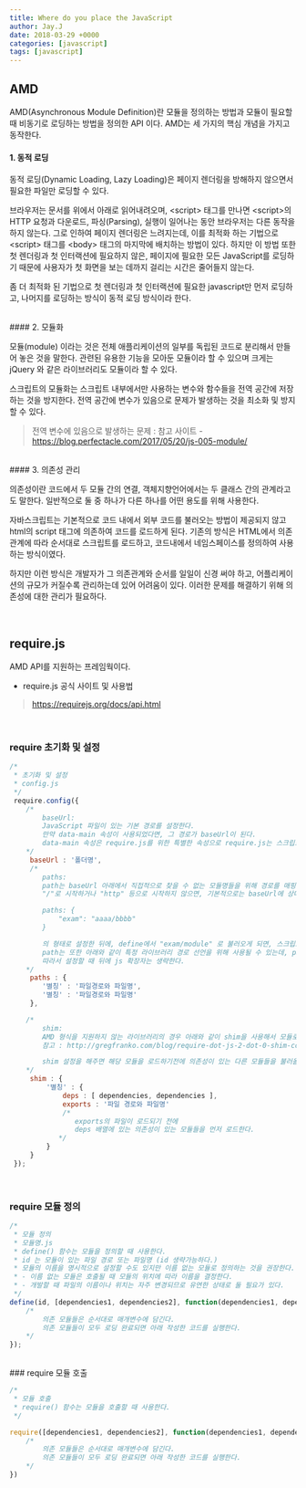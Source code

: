 ```yaml
---
title: Where do you place the JavaScript
author: Jay.J
date: 2018-03-29 +0000
categories: [javascript]
tags: [javascript]
---
```


## AMD

AMD(Asynchronous Module Definition)란 모듈을 정의하는 방법과 모듈이 필요할 때 비동기로 로딩하는 방법을 정의한 API 이다.
AMD는 세 가지의 핵심 개념을 가지고 동작한다.
<br>
#### 1. 동적 로딩

동적 로딩(Dynamic Loading, Lazy Loading)은 페이지 렌더링을 방해하지 않으면서 필요한 파일만 로딩할 수 있다.

브라우저는 문서를 위에서 아래로 읽어내려오며, \<script\> 태그를 만나면 \<script\>의 HTTP 요청과 다운로드, 파싱(Parsing), 실행이 일어나는 동안 브라우저는 다른 동작을 하지 않는다.
그로 인하여 페이지 렌더링은 느려지는데, 이를 최적화 하는 기법으로 \<script\> 태그를 \<body\> 태그의 마지막에 배치하는 방법이 있다.
하지만 이 방법 또한 첫 렌더링과 첫 인터랙션에 필요하지 않은, 페이지에 필요한 모든 JavaScript를 로딩하기 때문에 사용자가 첫 화면을 보는 데까지 걸리는 시간은 줄어들지 않는다.

좀 더 최적화 된 기법으로 첫 렌더링과 첫 인터랙션에 필요한 javascript만 먼저 로딩하고, 나머지를 로딩하는 방식이 동적 로딩 방식이라 한다.

<br>
#### 2. 모듈화

모듈(module) 이라는 것은 전체 애플리케이션의 일부를 독립된 코드로 분리해서 만들어 놓은 것을 말한다.
관련된 유용한 기능을 모아둔 모듈이라 할 수 있으며 크게는 jQuery 와 같은 라이브러리도 모듈이라 할 수 있다.

스크립트의 모듈화는 스크립트 내부에서만 사용하는 변수와 함수들을 전역 공간에 저장하는 것을 방지한다.
전역 공간에 변수가 있음으로 문제가 발생하는 것을 최소화 및 방지할 수 있다.
> 전역 변수에 있음으로 발생하는 문제 :
> 참고 사이트 - <a href="https://blog.perfectacle.com/2017/05/20/js-005-module/">https://blog.perfectacle.com/2017/05/20/js-005-module/</a>

<br>
#### 3. 의존성 관리

의존성이란 코드에서 두 모듈 간의 연결, 객체지향언어에서는 두 클래스 간의 관계라고도 말한다.
일반적으로 둘 중 하나가 다른 하나를 어떤 용도를 위해 사용한다.

자바스크립트는 기본적으로 코드 내에서 외부 코드를 불러오는 방법이 제공되지 않고 html의 script 태그에 의존하여 코드를 로드하게 된다.
기존의 방식은 HTML에서 의존관계에 따라 순서대로 스크립트를 로드하고, 코드내에서 네임스페이스를 정의하여 사용하는 방식이였다.

하지만 이런 방식은 개발자가 그 의존관계와 순서를 일일이 신경 써야 하고, 어플리케이션의 규모가 커질수록 관리하는데 있어 어려움이 있다.
이러한 문제를 해결하기 위해 의존성에 대한 관리가 필요하다.

<br>

## require.js

AMD API를 지원하는 프레임웍이다.

- require.js 공식 사이트 및 사용법
> https://requirejs.org/docs/api.html

<br>

### require 초기화 및 설정

```js
/*
 * 초기화 및 설정
 * config.js
 */
 require.config({
    /*
        baseUrl:
        JavaScript 파일이 있는 기본 경로를 설정한다.
        만약 data-main 속성이 사용되었다면, 그 경로가 baseUrl이 된다.
        data-main 속성은 require.js를 위한 특별한 속성으로 require.js는 스크립트 로딩을 시작하기 위해 이 부분을 체크한다.
    */
     baseUrl : '폴더명',
     /*
        paths:
        path는 baseUrl 아래에서 직접적으로 찾을 수 없는 모듈명들을 위해 경로를 매핑해주는 속성이다.
        "/"로 시작하거나 "http" 등으로 시작하지 않으면, 기본적으로는 baseUrl에 상대적으로 설정하게 된다.

        paths: {
            "exam": "aaaa/bbbb"
        }

        의 형태로 설정한 뒤에, define에서 "exam/module" 로 불러오게 되면, 스크립트 태그에서는 실제로는 src="aaaa/bbbb/module.js" 로 잡을 것이다.
        path는 또한 아래와 같이 특정 라이브러리 경로 선언을 위해 사용될 수 있는데, path 매핑 코드는 자동적으로 .js 확장자를 붙여서 모듈명을 매핑한다.
        따라서 설정할 때 뒤에 js 확장자는 생략한다.
    */
     paths : {
        '별칭' : '파일경로와 파일명',
        '별칭' : '파일경로와 파일명'
     },

    /*
        shim:
        AMD 형식을 지원하지 않는 라이브러리의 경우 아래와 같이 shim을 사용해서 모듈로 불러올 수 있다.
        참고 : http://gregfranko.com/blog/require-dot-js-2-dot-0-shim-configuration/

        shim 설정을 해주면 해당 모듈을 로드하기전에 의존성이 있는 다른 모듈들을 불러올수 있게 설정이 가능했다.
    */
     shim : {
         '별칭' : {
             deps : [ dependencies, dependencies ],
             exports : '파일 경로와 파일명'
             /*
                exports의 파일이 로드되기 전에
                deps 배열에 있는 의존성이 있는 모듈들을 먼저 로드한다.
            */
         }
     }
 });
```
<br>

### require 모듈 정의

```js
/*
 * 모듈 정의
 * 모듈명.js
 * define() 함수는 모듈을 정의할 때 사용한다.
 * id 는 모듈이 있는 파일 경로 또는 파일명 (id 생략가능하다.)
 * 모듈의 이름을 명시적으로 설정할 수도 있지만 이름 없는 모듈로 정의하는 것을 권장한다.
 * - 이름 없는 모듈은 호출될 때 모듈의 위치에 따라 이름을 결정한다.
 * - 개발할 때 파일의 이름이나 위치는 자주 변경되므로 유연한 상태로 둘 필요가 있다.
 */
define(id, [dependencies1, dependencies2], function(dependencies1, dependencies2){
    /*
        의존 모듈들은 순서대로 매개변수에 담긴다.
        의존 모듈들이 모두 로딩 완료되면 아래 작성한 코드를 실행한다.
    */
});
```
<br>
### require 모듈 호출

```js
/*
 * 모듈 호출
 * require() 함수는 모듈을 호출할 때 사용한다.
 */

require([dependencies1, dependencies2], function(dependencies1, dependencies2){
    /*
        의존 모듈들은 순서대로 매개변수에 담긴다.
        의존 모듈들이 모두 로딩 완료되면 아래 작성한 코드를 실행한다.
    */
})
```

